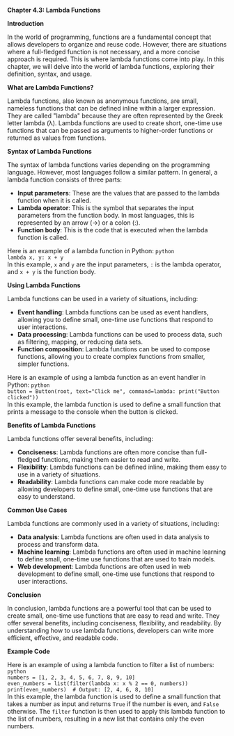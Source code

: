 <p><strong>Chapter 4.3: Lambda Functions</strong></p>

<p><strong>Introduction</strong></p>

<p>In the world of programming, functions are a fundamental concept that allows developers to organize and reuse code. However, there are situations where a full-fledged function is not necessary, and a more concise approach is required. This is where lambda functions come into play. In this chapter, we will delve into the world of lambda functions, exploring their definition, syntax, and usage.</p>

<p><strong>What are Lambda Functions?</strong></p>

<p>Lambda functions, also known as anonymous functions, are small, nameless functions that can be defined inline within a larger expression. They are called "lambda" because they are often represented by the Greek letter lambda (λ). Lambda functions are used to create short, one-time use functions that can be passed as arguments to higher-order functions or returned as values from functions.</p>

<p><strong>Syntax of Lambda Functions</strong></p>

<p>The syntax of lambda functions varies depending on the programming language. However, most languages follow a similar pattern. In general, a lambda function consists of three parts:</p>

<ul>
<li><strong>Input parameters</strong>: These are the values that are passed to the lambda function when it is called.</li>
<li><strong>Lambda operator</strong>: This is the symbol that separates the input parameters from the function body. In most languages, this is represented by an arrow (→) or a colon (:).</li>
<li><strong>Function body</strong>: This is the code that is executed when the lambda function is called.</li>
</ul>

<p>Here is an example of a lambda function in Python:
<code>python
lambda x, y: x + y
</code>
In this example, <code>x</code> and <code>y</code> are the input parameters, <code>:</code> is the lambda operator, and <code>x + y</code> is the function body.</p>

<p><strong>Using Lambda Functions</strong></p>

<p>Lambda functions can be used in a variety of situations, including:</p>

<ul>
<li><strong>Event handling</strong>: Lambda functions can be used as event handlers, allowing you to define small, one-time use functions that respond to user interactions.</li>
<li><strong>Data processing</strong>: Lambda functions can be used to process data, such as filtering, mapping, or reducing data sets.</li>
<li><strong>Function composition</strong>: Lambda functions can be used to compose functions, allowing you to create complex functions from smaller, simpler functions.</li>
</ul>

<p>Here is an example of using a lambda function as an event handler in Python:
<code>python
button = Button(root, text="Click me", command=lambda: print("Button clicked"))
</code>
In this example, the lambda function is used to define a small function that prints a message to the console when the button is clicked.</p>

<p><strong>Benefits of Lambda Functions</strong></p>

<p>Lambda functions offer several benefits, including:</p>

<ul>
<li><strong>Conciseness</strong>: Lambda functions are often more concise than full-fledged functions, making them easier to read and write.</li>
<li><strong>Flexibility</strong>: Lambda functions can be defined inline, making them easy to use in a variety of situations.</li>
<li><strong>Readability</strong>: Lambda functions can make code more readable by allowing developers to define small, one-time use functions that are easy to understand.</li>
</ul>

<p><strong>Common Use Cases</strong></p>

<p>Lambda functions are commonly used in a variety of situations, including:</p>

<ul>
<li><strong>Data analysis</strong>: Lambda functions are often used in data analysis to process and transform data.</li>
<li><strong>Machine learning</strong>: Lambda functions are often used in machine learning to define small, one-time use functions that are used to train models.</li>
<li><strong>Web development</strong>: Lambda functions are often used in web development to define small, one-time use functions that respond to user interactions.</li>
</ul>

<p><strong>Conclusion</strong></p>

<p>In conclusion, lambda functions are a powerful tool that can be used to create small, one-time use functions that are easy to read and write. They offer several benefits, including conciseness, flexibility, and readability. By understanding how to use lambda functions, developers can write more efficient, effective, and readable code.</p>

<p><strong>Example Code</strong></p>

<p>Here is an example of using a lambda function to filter a list of numbers:
<code>python
numbers = [1, 2, 3, 4, 5, 6, 7, 8, 9, 10]
even_numbers = list(filter(lambda x: x % 2 == 0, numbers))
print(even_numbers)  # Output: [2, 4, 6, 8, 10]
</code>
In this example, the lambda function is used to define a small function that takes a number as input and returns <code>True</code> if the number is even, and <code>False</code> otherwise. The <code>filter</code> function is then used to apply this lambda function to the list of numbers, resulting in a new list that contains only the even numbers.</p>
